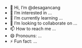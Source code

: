 - 👋 Hi, I’m @desagancang
- 👀 I’m interested in ...
- 🌱 I’m currently learning ...
- 💞️ I’m looking to collaborate on ...
- 📫 How to reach me ...
- 😄 Pronouns: ...
- ⚡ Fun fact: ...

<!---
desagancang/desagancang is a ✨ special ✨ repository because its `README.md` (this file) appears on your GitHub profile.
You can click the Preview link to take a look at your changes.
--->
